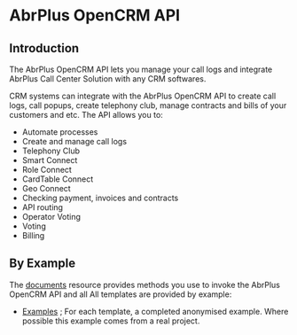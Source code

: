 # AbrPlus OpenCRM API

## Introduction

The AbrPlus OpenCRM API lets you manage your call logs and integrate AbrPlus Call Center Solution with any CRM softwares.

CRM systems can integrate with the AbrPlus OpenCRM API to create call logs, call popups, create telephony club, manage contracts and bills of your customers and etc. The API allows you to:

- Automate processes
- Create and manage call logs
- Telephony Club
- Smart Connect
- Role Connect
- CardTable Connect
- Geo Connect
- Checking payment, invoices and contracts
- API routing
- Operator Voting
- Voting
- Billing

## By Example
The [documents]() resource provides methods you use to invoke the AbrPlus OpenCRM API and all All templates are provided by example:

- [Examples]() ; For each template, a completed anonymised example. Where possible this example comes from a real project.